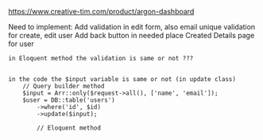 https://www.creative-tim.com/product/argon-dashboard

Need to implement:
    Add validation in edit form, also email unique validation for create, edit user 
    Add back button in needed place
    Created Details page for user
    

    in Eloquent method the validation is same or not ???

    
    in the code the $input variable is same or not (in update class)
        // Query builder method
        $input = Arr::only($request->all(), ['name', 'email']);
        $user = DB::table('users')
            ->where('id', $id)
            ->update($input);

            // Eloquent method
            
